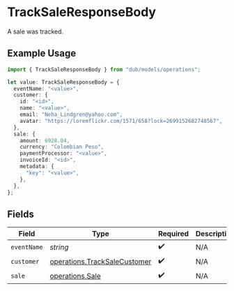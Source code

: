 # TrackSaleResponseBody

A sale was tracked.

## Example Usage

```typescript
import { TrackSaleResponseBody } from "dub/models/operations";

let value: TrackSaleResponseBody = {
  eventName: "<value>",
  customer: {
    id: "<id>",
    name: "<value>",
    email: "Neha_Lindgren@yahoo.com",
    avatar: "https://loremflickr.com/1571/658?lock=2699152682748567",
  },
  sale: {
    amount: 6928.04,
    currency: "Colombian Peso",
    paymentProcessor: "<value>",
    invoiceId: "<id>",
    metadata: {
      "key": "<value>",
    },
  },
};
```

## Fields

| Field                                                                        | Type                                                                         | Required                                                                     | Description                                                                  |
| ---------------------------------------------------------------------------- | ---------------------------------------------------------------------------- | ---------------------------------------------------------------------------- | ---------------------------------------------------------------------------- |
| `eventName`                                                                  | *string*                                                                     | :heavy_check_mark:                                                           | N/A                                                                          |
| `customer`                                                                   | [operations.TrackSaleCustomer](../../models/operations/tracksalecustomer.md) | :heavy_check_mark:                                                           | N/A                                                                          |
| `sale`                                                                       | [operations.Sale](../../models/operations/sale.md)                           | :heavy_check_mark:                                                           | N/A                                                                          |